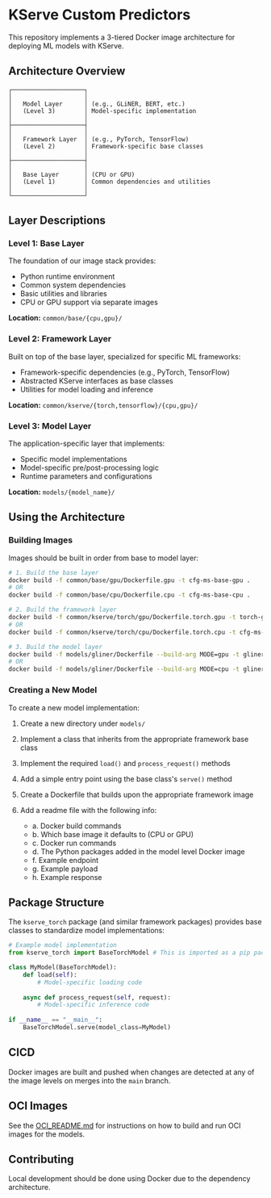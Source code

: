 # KServe Custom Predictors
This repository implements a 3-tiered Docker image architecture for deploying ML models with KServe.

## Architecture Overview

```
┌────────────────────┐
│                    │
│   Model Layer      │ (e.g., GLiNER, BERT, etc.)
│   (Level 3)        │ Model-specific implementation
│                    │
├────────────────────┤
│                    │
│   Framework Layer  │ (e.g., PyTorch, TensorFlow)
│   (Level 2)        │ Framework-specific base classes
│                    │
├────────────────────┤
│                    │
│   Base Layer       │ (CPU or GPU)
│   (Level 1)        │ Common dependencies and utilities
│                    │
└────────────────────┘
```

## Layer Descriptions

### Level 1: Base Layer 
The foundation of our image stack provides:
- Python runtime environment
- Common system dependencies
- Basic utilities and libraries
- CPU or GPU support via separate images

**Location:** `common/base/{cpu,gpu}/`

### Level 2: Framework Layer
Built on top of the base layer, specialized for specific ML frameworks:
- Framework-specific dependencies (e.g., PyTorch, TensorFlow)
- Abstracted KServe interfaces as base classes
- Utilities for model loading and inference

**Location:** `common/kserve/{torch,tensorflow}/{cpu,gpu}/`

### Level 3: Model Layer
The application-specific layer that implements:
- Specific model implementations
- Model-specific pre/post-processing logic
- Runtime parameters and configurations

**Location:** `models/{model_name}/`

## Using the Architecture

### Building Images
Images should be built in order from base to model layer:

```bash
# 1. Build the base layer
docker build -f common/base/gpu/Dockerfile.gpu -t cfg-ms-base-gpu .
# OR
docker build -f common/base/cpu/Dockerfile.cpu -t cfg-ms-base-cpu .

# 2. Build the framework layer
docker build -f common/kserve/torch/gpu/Dockerfile.torch.gpu -t torch-gpu:latest .
# OR
docker build -f common/kserve/torch/cpu/Dockerfile.torch.cpu -t cfg-ms-torch-cpu .

# 3. Build the model layer
docker build -f models/gliner/Dockerfile --build-arg MODE=gpu -t gliner-predictor:gpu .
# OR
docker build -f models/gliner/Dockerfile --build-arg MODE=cpu -t gliner-predictor:cpu .
```

### Creating a New Model
To create a new model implementation:

1. Create a new directory under `models/`
2. Implement a class that inherits from the appropriate framework base class
3. Implement the required `load()` and `process_request()` methods
4. Add a simple entry point using the base class's `serve()` method
5. Create a Dockerfile that builds upon the appropriate framework image
6. Add a readme file with the following info:

    - a. Docker build commands
    - b. Which base image it defaults to (CPU or GPU)
    - c. Docker run commands
    - d. The Python packages added in the model level Docker image
    - f. Example endpoint
    - g. Example payload
    - h. Example response

## Package Structure

The `kserve_torch` package (and similar framework packages) provides base classes to standardize model implementations:

```python
# Example model implementation
from kserve_torch import BaseTorchModel # This is imported as a pip packaged installed in the layer 2 image

class MyModel(BaseTorchModel):
    def load(self):
        # Model-specific loading code
        
    async def process_request(self, request):
        # Model-specific inference code
        
if __name__ == "__main__":
    BaseTorchModel.serve(model_class=MyModel)
```

## CICD
Docker images are built and pushed when changes are detected at any of the image levels on merges into the `main` branch.

## OCI Images
See the [OCI_README.md](./oci/OCI_README.md) for instructions on how to build and run OCI images for the models.

## Contributing
Local development should be done using Docker due to the dependency architecture.